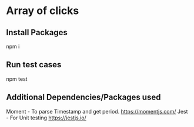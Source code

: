 # Array of clicks


## Install Packages
npm i

## Run test cases
npm test

## Additional Dependencies/Packages used
Moment - To parse Timestamp and get period.  https://momentjs.com/
Jest - For Unit testing   https://jestjs.io/
